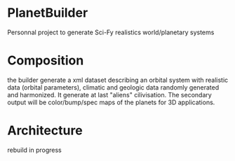 # PlanetBuilder
Personnal project to generate Sci-Fy realistics world/planetary systems

# Composition
the builder generate a xml dataset describing an orbital system with realistic data (orbital parameters), climatic and geologic data randomly generated and harmonized. It generate at last "aliens" cilivisation.
The secondary output will be color/bump/spec maps of the planets for 3D applications.

# Architecture
rebuild in progress
